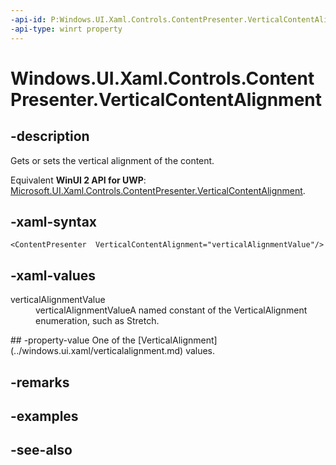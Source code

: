 ```yaml
---
-api-id: P:Windows.UI.Xaml.Controls.ContentPresenter.VerticalContentAlignment
-api-type: winrt property
---
```


<!-- Property syntax
public Windows.UI.Xaml.VerticalAlignment VerticalContentAlignment { get;  set; }
-->

# Windows.UI.Xaml.Controls.ContentPresenter.VerticalContentAlignment

## -description
Gets or sets the vertical alignment of the content.

Equivalent **WinUI 2 API for UWP**: [Microsoft.UI.Xaml.Controls.ContentPresenter.VerticalContentAlignment](/windows/winui/api/microsoft.ui.xaml.controls.contentpresenter.verticalcontentalignment).

## -xaml-syntax
```xaml
<ContentPresenter  VerticalContentAlignment="verticalAlignmentValue"/>
```


## -xaml-values
<dl><dt>verticalAlignmentValue</dt><dd>verticalAlignmentValueA named constant of the VerticalAlignment enumeration, such as Stretch.</dd>
</dl>
## -property-value
One of the [VerticalAlignment](../windows.ui.xaml/verticalalignment.md) values.

## -remarks

## -examples

## -see-also
